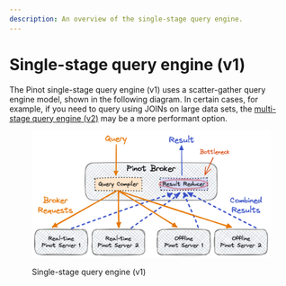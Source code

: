 ```yaml
---
description: An overview of the single-stage query engine.
---
```


# Single-stage query engine (v1)

The Pinot single-stage query engine (v1) uses a scatter-gather query engine model, shown in the following diagram. In certain cases, for example, if you need to query using JOINs on large data sets, the [multi-stage query engine (v2)](cluster-1.md) may be a more performant option.&#x20;

<figure><img src="../.gitbook/assets/Multi-Stage-Pinot-Query-Engine-v1 (2).png" alt=""><figcaption><p>Single-stage query engine (v1)</p></figcaption></figure>
